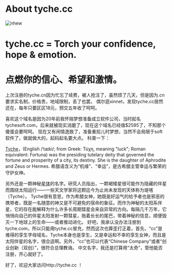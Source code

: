 # About tyche.cc

![nhew](https://cdn.v2ex.co/avatar/afec/1e2e/94644_large.png?m=1473034381)
# tyche.cc = Torch your confidence, hope & emotion.
# 点燃你的信心、希望和激情。
上次注册的tyche.cn因为忙忘了续费，被人抢注了，虽然烦了几天，但是因为.cn要求实名制，价格贵，地域限制，丢了也罢。
偶尔逛xinnet，发现tyche.cc居然还在，每年只要区区18元，预交五年收了呵呵。

喜欢这个域名是因为20年前我怀揣梦想准备成立软件公司，当时起名tychesoft.com，后来就被现实消磨了，现在这个域名已经值$2595了，不知那个傻蛋会要呵呵。
现在又有闲情逸致了，准备重拾儿时梦想，当然不会局限于soft软件了，做就做大的，起码起名要大点。
科普一下：

[Tyche](https://en.wikipedia.org/wiki/Tyche)，(English /ˈtaɪki/; from Greek: Τύχη, meaning "luck"; Roman equivalent: Fortuna) was the presiding tutelary deity that governed the fortune and prosperity of a city, its destiny. She is the daughter of Aphrodite and Zeus or Hermes.
希腊语含义为“机缘”、“幸运”，是古希腊主管幸运与繁荣的守护女神。

另外还是一颗神秘[星体](http://www.nasa.gov/mission_pages/WISE/news/wise20110218.html)的名字。研究人员指出，一颗褐矮星很可能作为隐藏的伴星而围绕太阳运行——一些天文学家将这颗迄今为止尚未发现的天体称为堤喀（Tyche）。
Tyche很有意思，作为希腊女神，她既是好运气的给予者也是邪恶的携带者，既是一名随意的神又是不可避免的宿命的象征。而作为神秘的太阳系伴星，它的存在能解释为什么许多长周期彗星会来自异常的方向。每隔几千万年，它悄悄向自己的伴星太阳发射一颗彗星，拖着长长的尾巴，带着神秘的信息，顺便毁灭一下地球上的生命——或者推动进化。
好吧，我承认没办法注册到tyche.com，所以只能用tyche.cc冒充，然而这次也算歪打正着，首先，“cc”是难得的孪生字母域名，Tyche本身也是孪生，又是幸运和不幸的孪生女神，而且是太阳伴星的名字，很合适啊。另外，“cc”也可以代表“Chinese Company”或者“创业创新（双创）”，很符合总理教诲。
中文名字，我还是打算用“太奇”，管他能否注册，开心就好了。

好了，欢迎大家访问http://tyche.cc ！


